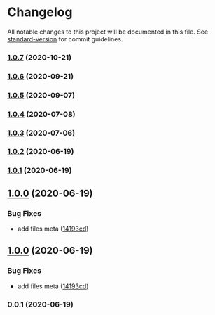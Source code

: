 # Changelog

All notable changes to this project will be documented in this file. See [standard-version](https://github.com/conventional-changelog/standard-version) for commit guidelines.

### [1.0.7](https://github.com/Kikobeats/cloudflare-workers-kv/compare/v1.0.6...v1.0.7) (2020-10-21)

### [1.0.6](https://github.com/Kikobeats/cloudflare-workers-kv/compare/v1.0.5...v1.0.6) (2020-09-21)

### [1.0.5](https://github.com/Kikobeats/cloudflare-workers-kv/compare/v1.0.4...v1.0.5) (2020-09-07)

### [1.0.4](https://github.com/Kikobeats/cloudflare-workers-kv/compare/v1.0.3...v1.0.4) (2020-07-08)

### [1.0.3](https://github.com/Kikobeats/cloudflare-workers-kv/compare/v1.0.2...v1.0.3) (2020-07-06)

### [1.0.2](https://github.com/Kikobeats/cloudflare-workers-kv/compare/v1.0.0...v1.0.2) (2020-06-19)

### [1.0.1](https://github.com/Kikobeats/cloudflare-workers-kv/compare/v1.0.0...v1.0.1) (2020-06-19)

## [1.0.0](https://github.com/Kikobeats/cloudflare-workers-kv/compare/v0.0.1...v1.0.0) (2020-06-19)


### Bug Fixes

* add files meta ([14193cd](https://github.com/Kikobeats/cloudflare-workers-kv/commit/14193cd0c1976a1d91dfabb68cb473eda933a3de))

## [1.0.0](https://github.com/Kikobeats/cloudflare-workers-kv/compare/v0.0.1...v1.0.0) (2020-06-19)


### Bug Fixes

* add files meta ([14193cd](https://github.com/Kikobeats/cloudflare-workers-kv/commit/14193cd0c1976a1d91dfabb68cb473eda933a3de))

### 0.0.1 (2020-06-19)
